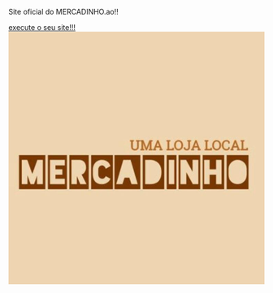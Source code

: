 Site oficial do MERCADINHO.ao!!

 <link rel="shortcut icon" href="images/mercadinho logo.jpg" type="image/x-icon">
 <style>
         @media(max-width:381px){ 
            h1{
                font-size: 8px;
            }
            p{
                font-size: 5px;
            }
        }
 </style>       
<a href="https://joelson-lopes.github.io/site-mercadinho/index.html"> execute o seu site!!!

<img src="images/mercadinho logo.jpg" alt="logotipo mercadinho">
